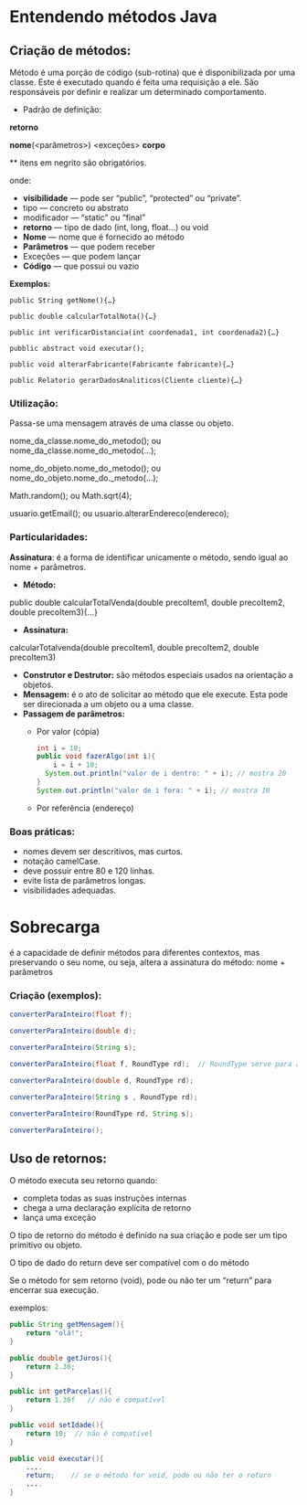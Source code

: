 # Entendendo métodos Java

## Criação de métodos:

Método é uma porção de código (sub-rotina) que é disponibilizada por uma classe. Este é executado quando é feita uma requisição a ele. São responsáveis por definir e realizar um determinado comportamento.

- Padrão de definição:

<visibilidade> <tipo> <modificador> **retorno**

**nome**(<parâmetros>) <exceções> **corpo**

** itens em negrito são obrigatórios.

onde:

- **visibilidade** — pode ser “public”, “protected” ou “private”.
- tipo — concreto ou abstrato
- modificador — “static” ou “final”
- **retorno** — tipo de dado (int, long, float…) ou void
- **Nome** — nome que é fornecido ao método
- **Parâmetros** — que podem receber
- Exceções — que podem lançar
- **Código** — que possui ou vazio

**Exemplos:**
```
public String getNome(){…}

public double calcularTotalNota(){…}

public int verificarDistancia(int coordenada1, int coordenada2){…}

pubblic abstract void executar();

public void alterarFabricante(Fabricante fabricante){…}

public Relatorio gerarDadosAnaliticos(Cliente cliente){…}
```

### Utilização:

Passa-se uma mensagem através de uma classe ou objeto.

nome_da_classe.nome_do_metodo(); ou nome_da_classe.nome_do_metodo(…);

nome_do_objeto.nome_do_metodo(); ou nome_do_objeto.nome_do._metodo(…);

Math.random(); ou Math.sqrt(4);

usuario.getEmail(); ou usuario.alterarEndereco(endereco); 

### Particularidades:

**Assinatura**: é a forma de identificar unicamente o método, sendo igual ao nome + parâmetros.

- **Método:**

public double calcularTotalVenda(double precoItem1, double precoItem2, double precoItem3){…}

- **Assinatura:**

calcularTotalvenda(double precoItem1, double precoItem2, double precoItem3)

- **Construtor e Destrutor:** são métodos especiais usados na orientação a objetos.
- **Mensagem:** é o ato de solicitar ao método que ele execute. Esta pode ser direcionada a um objeto ou a uma classe.
- **Passagem de parâmetros:**
    - Por valor (cópia)
        
        ```java
        int i = 10;
        public void fazerAlgo(int i){
        	i = i + 10;
          System.out.println("valor de i dentro: " + i); // mostra 20
        }
        System.out.println("valor de i fora: " + i); // mostra 10
        
        ```
        
    - Por referência (endereço)
    

### Boas práticas:

- nomes devem ser descritivos, mas curtos.
- notação camelCase.
- deve possuir entre 80 e 120 linhas.
- evite lista de parâmetros longas.
- visibilidades adequadas.

# Sobrecarga

é a capacidade de definir métodos para diferentes contextos, mas preservando o seu nome, ou seja, altera a assinatura do método: nome + parâmetros

### **Criação (exemplos)**:

```java
converterParaInteiro(float f);

converterParaInteiro(double d);

converterParaInteiro(String s);

converterParaInteiro(float f, RoundType rd);  // RoundType serve para arredondar para baixo ou para cima

converterParaInteiro(double d, RoundType rd);

converterParaInteiro(String s , RoundType rd);

converterParaInteiro(RoundType rd, String s);

converterParaInteiro();
```

## Uso de retornos:

O método executa seu retorno quando:

- completa todas as suas instruções internas
- chega a uma declaração explícita de retorno
- lança uma exceção

O tipo de retorno do método é definido na sua criação e pode ser um tipo primitivo ou objeto.

O tipo de dado do return deve ser compatível com o do método

Se o método for sem retorno (void), pode ou não ter um “return” para encerrar sua execução.

exemplos:
```java
public String getMensagem(){
	return "olá!";
}

public double getJuros(){
	return 2.36;
}

public int getParcelas(){
	return 1.36f   // não é compatível
}

public void setIdade(){
	return 10;  // não é compatível
}

public void executar(){
	....
	return;    // se o método for void, pode ou não ter o return
	....
}
```